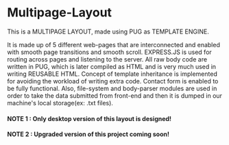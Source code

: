 # Multipage-Layout
This is a MULTIPAGE LAYOUT, made using PUG as TEMPLATE ENGINE.

It is made up of 5 different web-pages that are interconnected and enabled with smooth page transitions and smooth scroll.
EXPRESS.JS is used for routing across pages and listening to the server.
All raw body code are written in PUG, which is later compiled as HTML and is very much used in writing REUSABLE HTML.
Concept of template inheritance is implemented for avoiding the workload of writing extra code.
Contact form is enabled to be fully functional.
Also, file-system and body-parser modules are used in order to take the data submitted from front-end and then it is dumped in our machine's local storage(ex: .txt files).


#### NOTE 1 : Only desktop version of this layout is designed!
#### NOTE 2 : Upgraded version of this project coming soon!
